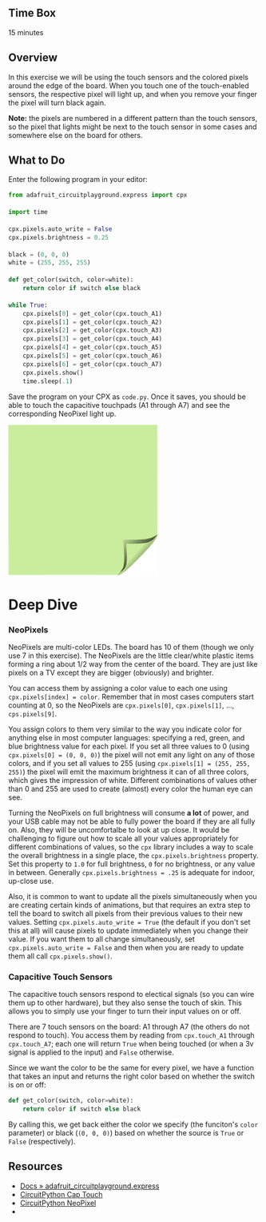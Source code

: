 <!-- begin auto-generated title section -->
<!-- end auto-generated section -->


## Time Box

15 minutes


## Overview

In this exercise we will be using the touch sensors and the colored pixels around the edge of the board. When you touch one of the touch-enabled sensors, the respective pixel will light up, and when you remove your finger the pixel will turn black again.

**Note:** the pixels are numbered in a different pattern than the touch sensors, so the pixel that lights might be next to the touch sensor in some cases and somewhere else on the board for others.


## What to Do

Enter the following program in your editor:


```python
from adafruit_circuitplayground.express import cpx

import time

cpx.pixels.auto_write = False
cpx.pixels.brightness = 0.25

black = (0, 0, 0)
white = (255, 255, 255)

def get_color(switch, color=white):
    return color if switch else black

while True:
    cpx.pixels[0] = get_color(cpx.touch_A1)
    cpx.pixels[1] = get_color(cpx.touch_A2)
    cpx.pixels[2] = get_color(cpx.touch_A3)
    cpx.pixels[3] = get_color(cpx.touch_A4)
    cpx.pixels[4] = get_color(cpx.touch_A5)
    cpx.pixels[5] = get_color(cpx.touch_A6)
    cpx.pixels[6] = get_color(cpx.touch_A7)
    cpx.pixels.show()
    time.sleep(.1)
```

Save the program on your CPX as `code.py`. Once it saves, you should be able to touch the capacitive touchpads (A1 through A7) and see the corresponding NeoPixel light up.

![green sticky note](images/sticky-note-green.png)


# Deep Dive

### NeoPixels

NeoPixels are multi-color LEDs. The board has 10 of them (though we only use 7 in this exercise). The NeoPixels are the little clear/white plastic items forming a ring about 1/2 way from the center of the board. They are just like pixels on a TV except they are bigger (obviously) and brighter.

You can access them by assigning a color value to each one using `cpx.pixels[index] = color`. Remember that in most cases computers start counting at 0, so the NeoPixels are `cpx.pixels[0]`, `cpx.pixels[1]`, ..., `cps.pixels[9]`.

You assign colors to them very similar to the way you indicate color for anything else in most computer languages: specifying a red, green, and blue brightness value for each pixel. If you set all three values to 0 (using `cpx.pixels[0] = (0, 0, 0)`) the pixel will not emit any light on any of those colors, and if you set all values to 255 (using `cpx.pixels[1] = (255, 255, 255)`) the pixel will emit the maximum brightness it can of all three colors, which gives the impression of white. Different combinations of values other than 0 and 255 are used to create (almost) every color the human eye can see.

Turning the NeoPixels on full brightness will consume **a lot** of power, and your USB cable may not be able to fully power the board if they are all fully on. Also, they will be uncomfortalbe to look at up close. It would be challenging to figure out how to scale all your values appropriately for different combinations of values, so the `cpx` library includes a way to scale the overall brightness in a single place, the `cpx.pixels.brightness` property. Set this property to `1.0` for full brightness, `0` for no brightness, or any value in between. Generally `cpx.pixels.brightness = .25` is adequate for indoor, up-close use.

Also, it is common to want to update all the pixels simultaneously when you are creating certain kinds of animations, but that requires an extra step to tell the board to switch all pixels from their previous values to their new values. Setting `cpx.pixels.auto_write = True` (the default if you don't set this at all) will cause pixels to update immediately when you change their value. If you want them to all change simultaneously, set `cpx.pixels.auto_write = False` and then when you are ready to update them all call `cpx.pixels.show()`.

### Capacitive Touch Sensors

The capacitive touch sensors respond to electical signals (so you can wire them up to other hardware), but they also sense the touch of skin. This allows you to simply use your finger to turn their input values on or off.

There are 7 touch sensors on the board: A1 through A7 (the others do not respond to touch). You access them by reading from `cpx.touch_A1` through `cpx.touch_A7`; each one will return `True` when being touched (or when a 3v signal is applied to the input) and `False` otherwise.

Since we want the color to be the same for every pixel, we have a function that takes an input and returns the right color based on whether the switch is on or off:

```python
def get_color(switch, color=white):
    return color if switch else black
```

By calling this, we get back either the color we specify (the funciton's `color` parameter) or black (`(0, 0, 0)`) based on whether the source is `True` or `False` (respectively).


## Resources

* [Docs » adafruit_circuitplayground.express](https://circuitpython.readthedocs.io/projects/circuitplayground/en/latest/api.html)
* [CircuitPython Cap Touch](https://learn.adafruit.com/circuitpython-essentials/circuitpython-cap-touch)
* [CircuitPython NeoPixel](https://learn.adafruit.com/circuitpython-essentials/circuitpython-neopixel)
* []()


<!-- begin auto-generated nav-links section -->
<!-- end auto-generated section -->
